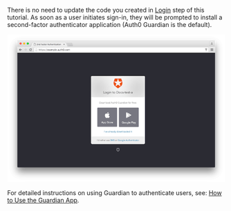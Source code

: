 There is no need to update the code you created in [Login](${loginlink}) step of this tutorial. As soon as a user initiates sign-in, they will be prompted to install a second-factor authenticator application (Auth0 Guardian is the default).

![guardian screen](/media/articles/mfa/choose-mfa.png)

For detailed instructions on using Guardian to authenticate users, see: [How to Use the Guardian App](/multifactor-authentication/guardian/user-guide).